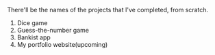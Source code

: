 There'll be the names of the projects that I've completed, from scratch.
1. Dice game
2. Guess-the-number game
3. Bankist app
4. My portfolio website(upcoming)
